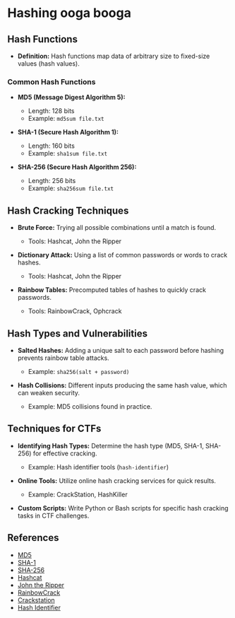 # Hashing ooga booga

## Hash Functions
- **Definition:** Hash functions map data of arbitrary size to fixed-size values (hash values).

### Common Hash Functions
- **MD5 (Message Digest Algorithm 5):**
  - Length: 128 bits
  - Example: `md5sum file.txt`

- **SHA-1 (Secure Hash Algorithm 1):**
  - Length: 160 bits
  - Example: `sha1sum file.txt`

- **SHA-256 (Secure Hash Algorithm 256):**
  - Length: 256 bits
  - Example: `sha256sum file.txt`

## Hash Cracking Techniques
- **Brute Force:** Trying all possible combinations until a match is found.
  - Tools: Hashcat, John the Ripper

- **Dictionary Attack:** Using a list of common passwords or words to crack hashes.
  - Tools: Hashcat, John the Ripper

- **Rainbow Tables:** Precomputed tables of hashes to quickly crack passwords.
  - Tools: RainbowCrack, Ophcrack

## Hash Types and Vulnerabilities
- **Salted Hashes:** Adding a unique salt to each password before hashing prevents rainbow table attacks.
  - Example: `sha256(salt + password)`

- **Hash Collisions:** Different inputs producing the same hash value, which can weaken security.
  - Example: MD5 collisions found in practice.

## Techniques for CTFs
- **Identifying Hash Types:** Determine the hash type (MD5, SHA-1, SHA-256) for effective cracking.
  - Example: Hash identifier tools (`hash-identifier`)

- **Online Tools:** Utilize online hash cracking services for quick results.
  - Example: CrackStation, HashKiller

- **Custom Scripts:** Write Python or Bash scripts for specific hash cracking tasks in CTF challenges.

## References
- [MD5](https://en.wikipedia.org/wiki/MD5)
- [SHA-1](https://en.wikipedia.org/wiki/SHA-1)
- [SHA-256](https://en.wikipedia.org/wiki/SHA-2)
- [Hashcat](https://hashcat.net/hashcat/)
- [John the Ripper](https://www.openwall.com/john/)
- [RainbowCrack](http://project-rainbowcrack.com/)
- [Crackstation](https://crackstation.net/)
- [Hash Identifier](https://hashes.com/en/tools/hash_identifier)
